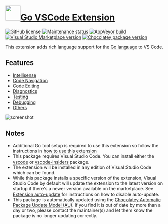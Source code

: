 ﻿# [<img src="https://cdn.jsdelivr.net/gh/dgalbraith/chocolatey-packages@f6955499323841ec9a33508345bfe5257fcfee78/icons/vscode-go.png" width="48" height="48" />Go VSCode Extension](<https://chocolatey.org/packages/vscode-go>)

[![GitHub license](https://img.shields.io/github/license/microsoft/vscode-edge-debug)](https://github.com/microsoft/vscode-go/blob/master/LICENSE)
[![Maintenance status](https://img.shields.io/badge/maintained%3F-yes-green.svg)](https://github.com/dgalbraith/chocolatey-packages/graphs/commit-activity)
[![AppVeyor build](https://img.shields.io/appveyor/ci/dgalbraith/chocolatey-packages)](https://ci.appveyor.com/project/dgalbraith/chocolatey-packages)
[![Visual Studio Marketplace version](https://img.shields.io/visual-studio-marketplace/v/ms-vscode.Go?label=Marketplace)](https://marketplace.visualstudio.com/items?itemName=ms-vscode.Go)
[![Chocolatey package version](https://img.shields.io/chocolatey/v/vscode-go?label=Chocolatey)](https://chocolatey.org/packages/vscode-go)

This extension adds rich language support for the [Go language](https://golang.org/) to VS Code.

## Features

* [Intellisense](https://github.com/microsoft/vscode-go/blob/master/README.md#intellisense)
* [Code Navigation](https://github.com/microsoft/vscode-go/blob/master/README.md#code-navigation)
* [Code Editing](https://github.com/microsoft/vscode-go/blob/master/README.md#code-editing)
* [Diagnostics](https://github.com/microsoft/vscode-go/blob/master/README.md#diagnostics)
* [Testing](https://github.com/microsoft/vscode-go/blob/master/README.md#testing)
* [Debugging](https://github.com/microsoft/vscode-go/blob/master/README.md#debugging)
* [Others](https://github.com/microsoft/vscode-go/blob/master/README.md#others)

![screenshot](https://cdn.jsdelivr.net/gh/dgalbraith/chocolatey-packages@f6955499323841ec9a33508345bfe5257fcfee78/automatic/vscode-go/screenshot.png)

## Notes

* Additional Go tool setup is required to use this extension so follow the instructions in [how to use this extension](https://github.com/microsoft/vscode-go/blob/master/README.md#how-to-use-this-extension)
* This package requires Visual Studio Code.
  You can install either the [vscode](https://chocolatey.org/packages/vscode) or [vscode-insiders](https://chocolatey.org/packages/vscode-insiders) package.
* The extension will be installed in any edition of Visual Studio Code which can be found.
* While this package installs a specific version of the extension, Visual Studio Code by default will update the extension to the latest version on startup
  if there's a newer version available on the marketplace.
  See [Extension auto-update](https://code.visualstudio.com/docs/editor/extension-gallery#_extension-autoupdate) for instructions on how to disable auto-update.
* This package is automatically updated using the [Chocolatey Automatic Package Update Model (AU)](https://github.com/majkinetor/au/blob/master/README.md).
  If you find it is out of date by more than a day or two, please contact the maintainer(s) and let them know the package is no longer updating correctly.
